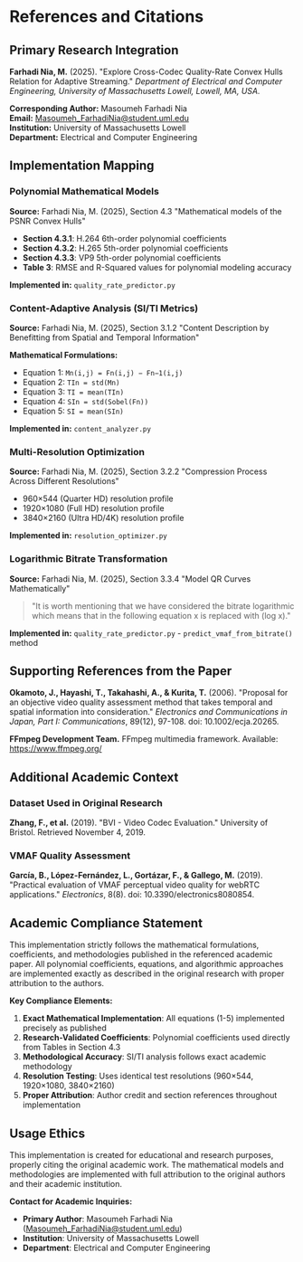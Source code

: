 # References and Citations

## Primary Research Integration

**Farhadi Nia, M.** (2025). "Explore Cross-Codec Quality-Rate Convex Hulls Relation for Adaptive Streaming." *Department of Electrical and Computer Engineering, University of Massachusetts Lowell, Lowell, MA, USA.*

**Corresponding Author:** Masoumeh Farhadi Nia  
**Email:** Masoumeh_FarhadiNia@student.uml.edu  
**Institution:** University of Massachusetts Lowell  
**Department:** Electrical and Computer Engineering

## Implementation Mapping

### Polynomial Mathematical Models
**Source:** Farhadi Nia, M. (2025), Section 4.3 "Mathematical models of the PSNR Convex Hulls"
- **Section 4.3.1**: H.264 6th-order polynomial coefficients
- **Section 4.3.2**: H.265 5th-order polynomial coefficients  
- **Section 4.3.3**: VP9 5th-order polynomial coefficients
- **Table 3**: RMSE and R-Squared values for polynomial modeling accuracy

**Implemented in:** `quality_rate_predictor.py`

### Content-Adaptive Analysis (SI/TI Metrics)
**Source:** Farhadi Nia, M. (2025), Section 3.1.2 "Content Description by Benefitting from Spatial and Temporal Information"

**Mathematical Formulations:**
- Equation 1: `Mn(i,j) = Fn(i,j) − Fn−1(i,j)`
- Equation 2: `TIn = std(Mn)`
- Equation 3: `TI = mean(TIn)`
- Equation 4: `SIn = std(Sobel(Fn))`
- Equation 5: `SI = mean(SIn)`

**Implemented in:** `content_analyzer.py`

### Multi-Resolution Optimization
**Source:** Farhadi Nia, M. (2025), Section 3.2.2 "Compression Process Across Different Resolutions"
- 960×544 (Quarter HD) resolution profile
- 1920×1080 (Full HD) resolution profile
- 3840×2160 (Ultra HD/4K) resolution profile

**Implemented in:** `resolution_optimizer.py`

### Logarithmic Bitrate Transformation
**Source:** Farhadi Nia, M. (2025), Section 3.3.4 "Model QR Curves Mathematically"
> "It is worth mentioning that we have considered the bitrate logarithmic which means that in the following equation x is replaced with (log x)."

**Implemented in:** `quality_rate_predictor.py` - `predict_vmaf_from_bitrate()` method

## Supporting References from the Paper

**Okamoto, J., Hayashi, T., Takahashi, A., & Kurita, T.** (2006). "Proposal for an objective video quality assessment method that takes temporal and spatial information into consideration." *Electronics and Communications in Japan, Part I: Communications*, 89(12), 97-108. doi: 10.1002/ecja.20265.

**FFmpeg Development Team.** FFmpeg multimedia framework. Available: https://www.ffmpeg.org/

## Additional Academic Context

### Dataset Used in Original Research
**Zhang, F., et al.** (2019). "BVI - Video Codec Evaluation." University of Bristol. Retrieved November 4, 2019.

### VMAF Quality Assessment
**García, B., López-Fernández, L., Gortázar, F., & Gallego, M.** (2019). "Practical evaluation of VMAF perceptual video quality for webRTC applications." *Electronics*, 8(8). doi: 10.3390/electronics8080854.

## Academic Compliance Statement

This implementation strictly follows the mathematical formulations, coefficients, and methodologies published in the referenced academic paper. All polynomial coefficients, equations, and algorithmic approaches are implemented exactly as described in the original research with proper attribution to the authors.

**Key Compliance Elements:**
1. **Exact Mathematical Implementation**: All equations (1-5) implemented precisely as published
2. **Research-Validated Coefficients**: Polynomial coefficients used directly from Tables in Section 4.3
3. **Methodological Accuracy**: SI/TI analysis follows exact academic methodology
4. **Resolution Testing**: Uses identical test resolutions (960×544, 1920×1080, 3840×2160)
5. **Proper Attribution**: Author credit and section references throughout implementation

## Usage Ethics

This implementation is created for educational and research purposes, properly citing the original academic work. The mathematical models and methodologies are implemented with full attribution to the original authors and their academic institution.

**Contact for Academic Inquiries:**
- **Primary Author**: Masoumeh Farhadi Nia (Masoumeh_FarhadiNia@student.uml.edu)
- **Institution**: University of Massachusetts Lowell
- **Department**: Electrical and Computer Engineering
